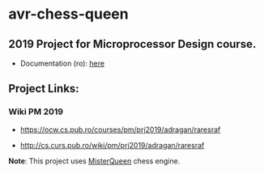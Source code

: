 # avr-chess-queen

## 2019 Project for Microprocessor Design course.

- Documentation (ro): [here](doc/README.pdf)



## Project Links:

### Wiki PM 2019

- https://ocw.cs.pub.ro/courses/pm/prj2019/adragan/raresraf

- http://cs.curs.pub.ro/wiki/pm/prj2019/adragan/raresraf


**Note**: This project uses [MisterQueen](https://github.com/fogleman/MisterQueen) chess engine.
